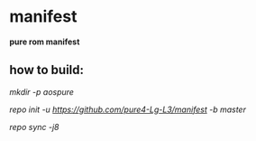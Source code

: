 manifest
========


**pure rom manifest**


how to build:
----------------------------

*mkdir -p aospure*

*repo init -u https://github.com/pure4-Lg-L3/manifest -b master*

*repo sync -j8*

